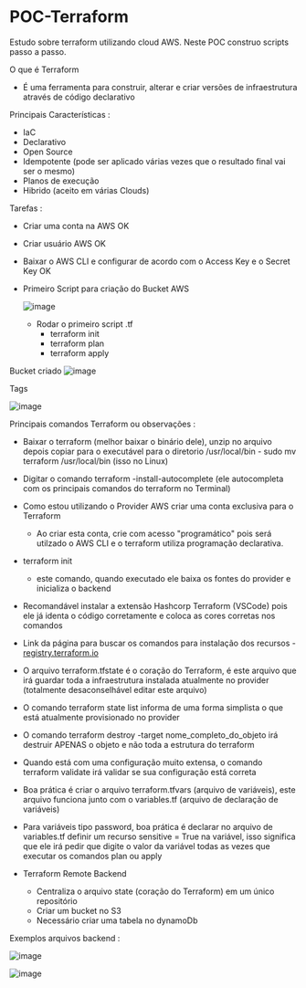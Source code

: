 # POC-Terraform
Estudo sobre terraform utilizando cloud AWS. Neste POC construo scripts passo a passo.

O que é Terraform
- É uma ferramenta para construir, alterar e criar versões de infraestrutura através de código declarativo

Principais Características :
- IaC
- Declarativo
- Open Source
- Idempotente (pode ser aplicado várias vezes que o resultado final vai ser o mesmo)
- Planos de execução
- Hibrido (aceito em várias Clouds)

Tarefas :

- Criar uma conta na AWS OK
- Criar usuário AWS OK
- Baixar o AWS CLI e configurar de acordo com o Access Key e o Secret Key OK
- Primeiro Script para criação do Bucket AWS


  ![image](https://github.com/gsvimieiro/POC-Terraform/assets/25323854/5d34c2a5-f682-4595-814e-c400c45336f2)

  - Rodar o primeiro script .tf
      - terraform init
      - terraform plan
      - terraform apply

Bucket criado
![image](https://github.com/gsvimieiro/POC-Terraform/assets/25323854/37b71dab-0748-4765-9760-3923ef1bda77)

Tags 

![image](https://github.com/gsvimieiro/POC-Terraform/assets/25323854/be6f2e2a-3660-4b32-8228-0bec0140ec5d)


Principais comandos Terraform ou observações :

- Baixar o terraform (melhor baixar o binário dele), unzip no arquivo depois copiar para o executável para o diretorio /usr/local/bin - sudo mv terraform /usr/local/bin (isso no Linux)

- Digitar o comando terraform -install-autocomplete (ele autocompleta com os principais comandos do terraform no Terminal)

- Como estou utilizando o Provider AWS criar uma conta exclusiva para o Terraform
    - Ao criar esta conta, crie com acesso "programático" pois será utilzado o AWS CLI e o terraform utiliza programação declarativa.
 
- terraform init
    - este comando, quando executado ele baixa os fontes do provider e inicializa o backend

- Recomandável instalar a extensão Hashcorp Terraform (VSCode) pois ele já identa o código corretamente e coloca as cores corretas nos comandos

- Link da página para buscar os comandos para instalação dos recursos - [registry.terraform.io](https://registry.terraform.io/)

- O arquivo terraform.tfstate é o coração do Terraform, é este arquivo que irá guardar toda a infraestrutura instalada atualmente no provider (totalmente desaconselhável editar este arquivo)

- O comando terraform state list informa de uma forma simplista o que está atualmente provisionado no provider

- O comando terraform destroy -target nome_completo_do_objeto irá destruir APENAS o objeto e não toda a estrutura do terraform

- Quando está com uma configuração muito extensa, o comando terraform validate irá validar se sua configuração está correta

- Boa prática é criar o arquivo terraform.tfvars (arquivo de variáveis), este arquivo funciona junto com o variables.tf (arquivo de declaração de variáveis)

- Para variáveis tipo password, boa prática é declarar no arquivo de variables.tf definir um recurso sensitive = True na variável, isso significa que ele irá pedir que digite
    o valor da variável todas as vezes que executar os comandos plan ou apply

- Terraform Remote Backend
    - Centraliza o arquivo state (coração do Terraform) em um único repositório
    - Criar um bucket no S3
    - Necessário criar uma tabela no dynamoDb

Exemplos arquivos backend :

![image](https://github.com/gsvimieiro/POC-Terraform/assets/25323854/263b8dc1-dd98-473b-a191-361f1f4fac06)

![image](https://github.com/gsvimieiro/POC-Terraform/assets/25323854/02e58f46-8b98-442a-9e34-45758e5266b8)














